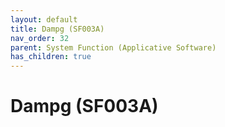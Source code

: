 ```yaml
---
layout: default
title: Dampg (SF003A)
nav_order: 32
parent: System Function (Applicative Software)
has_children: true
---
```

# Dampg (SF003A)
